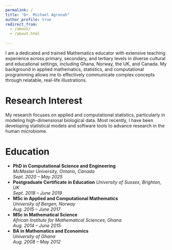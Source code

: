 ```yaml
---
permalink: /
title: "Dr. Michael Agronah"
author_profile: true
redirect_from: 
  - /about/
  - /about.html
  
---
```


I am a dedicated and trained Mathematics educator with extensive teaching experience across primary, secondary, and tertiary levels in diverse cultural and educational settings, including Ghana, Norway, the UK, and Canada. My background in applied mathematics, statistics, and computational programming allows me to effectively communicate complex concepts through relatable, real-life illustrations.


Research Interest
======
My research focuses on applied and computational statistics, particularly in modeling high-dimensional biological data. Most recently, I have been developing statistical models and software tools to advance research in the human microbiome.


Education
======
* **PhD in Computational Science and Engineering**  
   *McMaster University, Ontario, Canada*  
   *Sept. 2020 – May 2025*  
* **Postgraduate Certificate in Education** 
  *University of Sussex, Brighton, UK*  
  *Sept. 2018 – June 2019* 
*  **MSc in Applied and Computational Mathematics**  
  *University of Bergen, Norway*  
  *Aug. 2015 – June 2017*
* **MSc in Mathematical Science**  
  *African Institute for Mathematical Sciences, Ghana*  
  *Aug. 2014 – June 2015*  
* **BA in Mathematics and Economics**  
  *University of Ghana*  
  *Aug. 2008 – May 2012*  